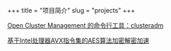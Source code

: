 +++
title = "项目简介"
slug = "projects"
+++

[Open Cluster Management 的命令行工具：clusteradm](https://github.com/open-cluster-management-io/clusteradm)

[基于Intel处理器AVX指令集的AES算法加密解密加速](https://github.com/ycyaoxdu/AESEncodeServer)
